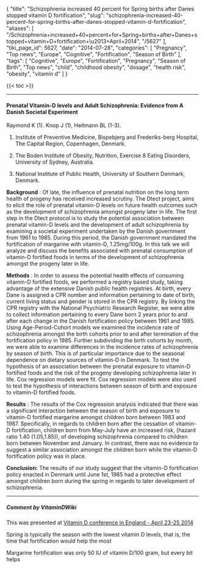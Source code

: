 {
    "title": "Schizophrenia increased 40 percent for Spring births after Danes stopped vitamin D fortification",
    "slug": "schizophrenia-increased-40-percent-for-spring-births-after-danes-stopped-vitamin-d-fortification",
    "aliases": [
        "/Schizophrenia+increased+40+percent+for+Spring+births+after+Danes+stopped+vitamin+D+fortification+\u2013+April+2014",
        "/5627"
    ],
    "tiki_page_id": 5627,
    "date": "2014-07-28",
    "categories": [
        "Pregnancy",
        "Top news",
        "Europe",
        "Cognitive",
        "Fortification",
        "Season of Birth"
    ],
    "tags": [
        "Cognitive",
        "Europe",
        "Fortification",
        "Pregnancy",
        "Season of Birth",
        "Top news",
        "child",
        "childhood obesity",
        "dosage",
        "health risk",
        "obesity",
        "vitamin d"
    ]
}


{{< toc >}}

---

#### Prenatal Vitamin-D levels and Adult Schizophrenia: Evidence from A Danish Societal Experiment

Raymond K (1). Knop J (1), Heitmann BL (1-3).

1. Institute of Preventive Medicine, Bispebjerg and Frederiks-berg Hospital, The Capital Region, Copenhagen, Denmark.

2. The Boden Institute of Obesity, Nutrition, Exercise 8 Eating Disorders, University of Sydney, Australia.

3. National Institute of Public Health, University of Southern Denmark, Denmark.

 **Background** : Of late, the influence of prenatal nutrition on the long term health of progeny has received increased scrutiny. The Dtect project, aims to elicit the role of prenatal vitamin-D levels on future health outcomes such as the development of schizophrenia amongst progeny later in life. The first step in the Dtect protocol is to study the potential association between prenatal vitamin-D levels and the development of adult schizophrenia by examining a societal experiment undertaken by the Danish government from 1961 to 1985. During this period, the Danish government mandated the fortification of margarine with vitamin-D, 1.25mg/100g. In this talk we will analyze and discuss the benefits associated with prenatal consumption of vitamin-D fortified foods in terms of the development of schizophrenia amongst the progeny later in life. 

 **Methods** : In order to assess the potential health effects of consuming vitamin-D fortified foods, we performed a registry based study, taking advantage of the extensive Danish public health registries. At birth, every Dane is assigned a CPR number and information pertaining to date of birth, current living status and gender is stored in the CPR registry. By linking the CPR registry with the National Psychiatric Research Register, we were able to collect information pertaining to every Dane born 2 years prior to and after each change in the Danish fortification policy between 1961 and 1985. Using Age-Period-Cohort models we examined the incidence rate of schizophrenia amongst the birth cohorts prior to and after termination of the fortification policy in 1985. Further subdividing the birth cohorts by month, we were able to examine differences in the incidence rates of schizophrenia by season of birth. This is of particular importance due to the seasonal dependence on dietary sources of vitamin-D in Denmark. To test the hypothesis of an association between the prenatal exposure to vitamin-D fortified foods and the risk of the progeny developing schizophrenia later in life. Cox regression models were fit. Cox regression models were also used to test the hypothesis of interactions between season of birth and exposure to vitamin-D fortified foods.

 **Results** : The results of the Cox regression analysis indicated that there was a significant interaction between the season of birth and exposure to vitamin-D fortified margarine amongst children born between 1983 and 1987. Specifically, in regards to children born after the cessation of vitamin-D fortification, children born from May-July have an increased risk, (hazard ratio 1.40 (1.05,1.85)), of developing schizophrenia compared to children born between November and January. In contrast, there was no evidence to suggest a similar association amongst the children born while the vitamin-D fortification policy was in place.

 **Conclusion:**  The results of our study suggest that the vitamin-D fortification policy enacted in Denmark until June 1st, 1985 had a protective effect amongst children born during the spring in regards to later development of schizophrenia.

---

##### Comment by VitaminDWiki

This was presented at [Vitamin D conference in England - April 23-25 2014](/posts/vitamin-d-conference-in-england-april-23-25-2014)

Spring is typically the season with the lowest vitamin D levels, that is, the time that fortification would help the most

Margarine fortification was only 50 IU of vitamin D/100 gram, but every bit helps
